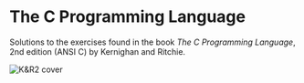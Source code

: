 # The C Programming Language
Solutions to the exercises found in the book *The C Programming Language*, 2nd edition (ANSI C) by Kernighan and Ritchie.

   ![K&R2 cover](http://t3.gstatic.com/images?q=tbn:ANd9GcQMn9tdlkggvV7yp5v97Bq3LLclq1fE_2LJE_LNAwSA5ZpAg_wd)
